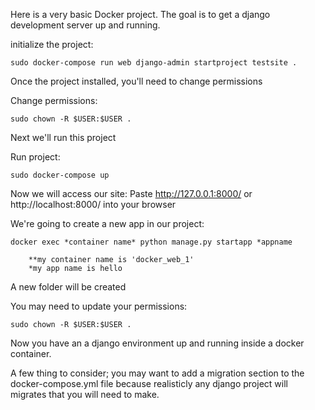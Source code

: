 Here is a very basic Docker project. The goal is to get a django development server up and running.


initialize the project:

    sudo docker-compose run web django-admin startproject testsite . 

Once the project installed, you'll need to change permissions

Change permissions:

    sudo chown -R $USER:$USER .

Next we'll run this project

Run project:

    sudo docker-compose up

Now we will access our site:
    Paste http://127.0.0.1:8000/ or http://localhost:8000/ into your browser

We're going to create a new app in our project:

    docker exec *container name* python manage.py startapp *appname

        **my container name is 'docker_web_1'
        *my app name is hello

A new folder will be created

You may need to update your permissions:

    sudo chown -R $USER:$USER .


Now you have an a django environment up and running inside a docker container.

A few thing to consider; you may want to add a migration section to the docker-compose.yml file because realisticly any django project will migrates that you will need to make.
